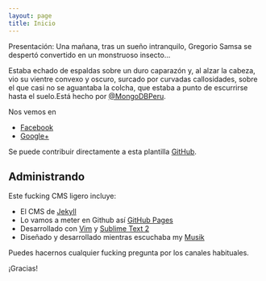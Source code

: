 ```yaml
---
layout: page
title: Inicio
---
```


<p class="message">
Presentación: Una mañana, tras un sueño intranquilo, Gregorio Samsa se despertó convertido en un monstruoso insecto...
</p>

Estaba echado de espaldas sobre un duro caparazón y, al alzar la cabeza, vio su vientre convexo y oscuro, surcado por curvadas callosidades, sobre el que casi no se aguantaba la colcha, que estaba a punto de escurrirse hasta el suelo.Está hecho por [@MongoDBPeru](https://twitter.com/mongodbperu).

Nos vemos en 

* [Facebook](https://www.facebook.com/mongodbperu?fref=ts)
* [Google+](https://groups.google.com/forum/#!forum/mongodb-lima)

Se puede contribuir directamente a esta plantilla [GitHub](https://github.com/poole).

## Administrando

Este fucking CMS ligero incluye:

* El CMS de [Jekyll](http://jekyllrb.com)
* Lo vamos a meter en Github así [GitHub Pages](https://pages.github.com)
* Desarrollado con [Vim](http://www.vim.org) y [Sublime Text 2](http://sublimetext.org)
* Diseñado y desarrollado mientras escuchaba my [Musik](https://soundcloud.com/fernando-rguez-1/sets/mayo-2014)

Puedes hacernos cualquier fucking pregunta por los canales habituales.

¡Gracias!